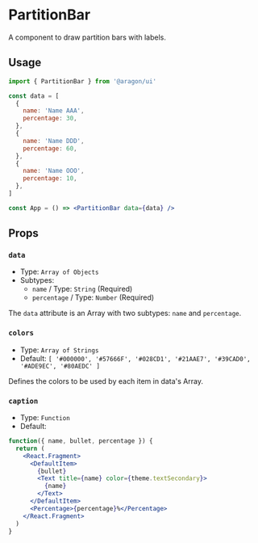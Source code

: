 # PartitionBar

A component to draw partition bars with labels.

## Usage

```jsx
import { PartitionBar } from '@aragon/ui'

const data = [
  {
    name: 'Name AAA',
    percentage: 30,
  },
  {
    name: 'Name DDD',
    percentage: 60,
  },
  {
    name: 'Name OOO',
    percentage: 10,
  },
]

const App = () => <PartitionBar data={data} />
```

## Props

### `data`

- Type: `Array of Objects`
- Subtypes:
  - `name` / Type: `String` (Required)
  - `percentage` / Type: `Number` (Required)

The `data` attribute is an Array with two subtypes: `name` and `percentage`.

### `colors`

- Type: `Array of Strings`
- Default: `[ '#000000', '#57666F', '#028CD1', '#21AAE7', '#39CAD0', '#ADE9EC', '#80AEDC' ]`

Defines the colors to be used by each item in data's Array.

### `caption`

- Type: `Function`
- Default:

```jsx
function({ name, bullet, percentage }) {
  return (
    <React.Fragment>
      <DefaultItem>
        {bullet}
        <Text title={name} color={theme.textSecondary}>
          {name}
        </Text>
      </DefaultItem>
      <Percentage>{percentage}%</Percentage>
    </React.Fragment>
  )
}
```
